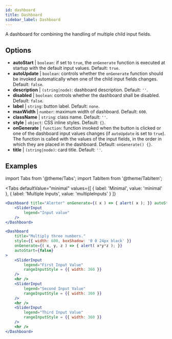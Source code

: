 ```yaml
--- 
id: dashboard 
title: Dashboard
sidebar_label: Dashboard 
---
```


A dashboard for combining the handling of multiple child input fields.

## Options

* __autoStart__ | `boolean`: if set to `true`, the `onGenerate` function is executed at startup with the default input values. Default: `true`.
* __autoUpdate__ | `boolean`: controls whether the `onGenerate` function should be invoked automatically when one of the child input fields changes. Default: `false`.
* __description__ | `(string|node)`: dashboard description. Default: `''`.
* __disabled__ | `boolean`: controls whether the dashboard shall be disabled. Default: `false`.
* __label__ | `string`: button label. Default: `none`.
* __maxWidth__ | `number`: maximum width of dashboard. Default: `600`.
* __className__ | `string`: class name. Default: `''`.
* __style__ | `object`: CSS inline styles. Default: `{}`.
* __onGenerate__ | `function`: function invoked when the button is clicked or one of the dashboard input values changes (if `autoUpdate` is set to `true`). The function is called with the values of the input fields, in the order in which they are placed in the dashboard. Default: `onGenerate() {}`.
* __title__ | `(string|node)`: card title. Default: `''`.


## Examples

import Tabs from '@theme/Tabs';
import TabItem from '@theme/TabItem';

<Tabs
    defaultValue="minimal"
    values={[
        { label: 'Minimal', value: 'minimal' },
        { label: 'Multiple Inputs', value: 'multipleInputs' }
    ]}
>

<TabItem value="minimal"> 

```jsx live
<Dashboard title="Alerter" onGenerate={( x ) => { alert( x ); }} autoStart={false} >
    <SliderInput
        legend="Input value"
    />
</Dashboard>
```

</TabItem>

<TabItem value="multipleInputs" > 

```jsx live
<Dashboard 
    title="Multiply three numbers."
    style={{ width: 600, boxShadow: '0 0 24px black' }}
    onGenerate={( x, y, z ) => { alert( x*y*z ); }} 
    autoStart={false} 
>
    <SliderInput
        legend="First Input Value"
        rangeInputStyle = {{ width: 360 }}
    />
    <hr />
    <SliderInput
        legend="Second Input Value"
        rangeInputStyle = {{ width: 360 }}
    />
    <hr />
    <SliderInput
        legend="Third Input Value"
        rangeInputStyle = {{ width: 360 }}
    />
    <hr />
</Dashboard>
```

</TabItem>

</Tabs>
